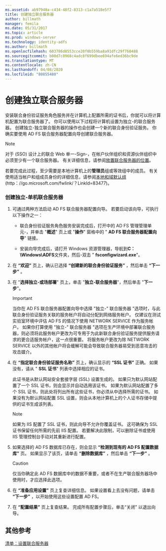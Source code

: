 ```yaml
---
ms.assetid: ab97948a-c434-48f2-8313-c1a7a518e5f7
title: 创建独立联合服务器
author: billmath
manager: femila
ms.date: 05/31/2017
ms.topic: article
ms.prod: windows-server
ms.technology: identity-adfs
ms.author: billmath
ms.openlocfilehash: 603786d8553cce20f0b559ba8a91dfc29f760488
ms.sourcegitcommit: b00d7c8968c4adc8f699dbee694afe6ed36bc9de
ms.translationtype: MT
ms.contentlocale: zh-CN
ms.lasthandoff: 04/08/2020
ms.locfileid: "80855480"
---
```

# <a name="create-a-stand-alone-federation-server"></a>创建独立联合服务器

安装联合身份验证服务角色服务并在计算机上配置所需的证书后，你就可以将计算机配置为联合服务器了。 你可以使用以下过程将计算机设置为独立\-的联合服务器。 创建独立\-独立联合服务器的操作也会创建一个新的联合身份验证服务。 你确实要使用 AD FS 联合服务器配置向导创建联合服务器。  
  
> [!NOTE]  
> 对于 \(SSO\) 设计上的联合 Web 单一\-Sign\-，在帐户伙伴组织和资源伙伴组织中必须至少有一个联合服务器。 有关详细信息，请参阅[放置联合服务器的位置](https://technet.microsoft.com/library/dd807127.aspx)。  
  
若要完成此过程，至少需要是本地计算机上的**管理员**组或等效组中的成员。  有关使用适当帐户和组成员身份的详细信息，请参阅[本地和域默认组](https://go.microsoft.com/fwlink/?LinkId=83477)\(http：\/\/go.microsoft.com\/fwlink\/？LinkId\=83477\)。   
  
### <a name="to-create-a-stand-alone-federation-server"></a>创建独立\-单机联合服务器  
  
1.  可通过两种方法启动 AD FS 联合服务器配置向导。 若要启动该向导，可执行以下操作之一：  
  
    -   联合身份验证服务角色服务安装完成后，打开中的 AD FS 管理管理单元\-，并单击 "**概述**" 页上或 "**操作**" 窗格中的 " **AD FS 联合服务器配置向导**" 链接。  
  
    -   安装向导完成后，请打开 Windows 资源管理器，导航到**C：\\Windows\\ADFS**文件夹，然后\-双击 " **fsconfigwizard.exe**"。  
  
2.  在 **“欢迎”** 页上，确认已选择 **“创建新的联合身份验证服务”** ，然后单击 **“下一步”** 。  
  
3.  在 "**选择独立\-或场部署**" 页上，单击 "**独立\-联合服务器**"，然后单击 "**下一步**"。  
  
    > [!IMPORTANT]  
    > 当你在 AD FS 联合服务器配置向导中选择 "独立\-" 联合服务器 "选项时，与此联合身份验证服务关联的服务帐户将自动分配到网络服务帐户。 仅建议在测试实验室环境中评估 AD FS 的情况下使用 NETWORK SERVICE 作为服务帐户。 如果你打算使用 "独立\-" 联合服务器 "选项在生产环境中部署联合服务器，则必须将此服务帐户更改为可专用于为此新联合身份验证服务提供服务请求的更合适服务帐户，这一点很重要。 将服务帐户更改为除 NETWORK SERVICE 以外的其他帐户将会缓解可能会导致联合服务器易受到恶意攻击的攻击媒介。  
  
4.  在 **“指定联合身份验证服务名称”** 页上，确认显示的 **“SSL 证书”** 正确。 如果没有，请从 " **SSL 证书**" 列表中选择相应的证书。  
  
    此证书是从默认网站安全套接字层 \(SSL\) 设置生成的。 如果只为默认网站配置了一个 SSL 证书，则会显示并自动选用该证书。 如果为默认网站配置了多个 SSL 证书，则此处将列出所有这些证书，你必须从中选择所需的证书。 如果没有为默认网站配置 SSL 设置，则会从本地计算机上的个人证书存储中提供的证书生成该列表。  
  
    > [!NOTE]  
    > 如果为 IIS 配置了 SSL 证书，则此向导不允许你覆盖证书。 这可确保为 SSL 证书保留任何所需的先前 IIS 配置。 若要解决此限制，可以删除证书或使用 IIS 管理控制台手动对其重新进行配置。  
  
5.  如果选择的 AD FS 数据库已存在，则会显示 **“检测到现有的 AD FS 配置数据库”** 页。 如果显示了该页，请单击 **“删除数据库”** ，然后单击 **“下一步”** 。  
  
    > [!CAUTION]  
    > 仅当你确定此 AD FS 数据库中的数据不重要，或者不在生产联合服务器场中使用时，才应选择此选项。  
  
6.  在 **“准备应用设置”** 页上复查详细信息。 如果设置看上去没有问题，请单击 **“下一步”** ，以开始使用这些设置配置 AD FS。  
  
7.  在 **“配置结果”** 页上复查结果。 完成所有配置步骤后，单击“关闭”  以退出向导。  
  
## <a name="additional-references"></a>其他参考  
[清单：设置联合服务器](Checklist--Setting-Up-a-Federation-Server.md)  
  


